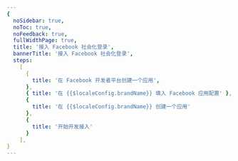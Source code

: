 ```yaml
---
{
  noSidebar: true,
  noToc: true,
  noFeedback: true,
  fullWidthPage: true,
  title: '接入 Facebook 社会化登录',
  bannerTitle: '接入 Facebook 社会化登录',
  steps:
    [
      {
        title: '在 Facebook 开发者平台创建一个应用',
      },
      { title: '在 {{$localeConfig.brandName}} 填入 Facebook 应用配置' },
      {
        title: '在 {{$localeConfig.brandName}} 创建一个应用'
      },
      {
        title: '开始开发接入'
      }
    ],
}
---
```


<IntegrationDetail backLink="/en/guides/connections/social"/>
